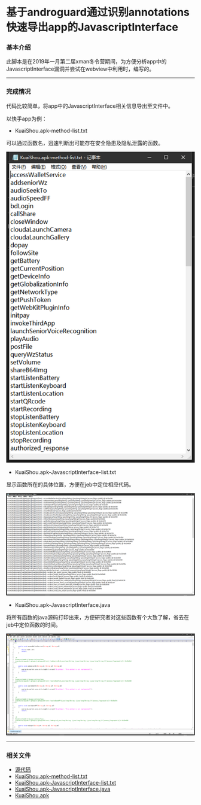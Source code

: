 # 基于androguard通过识别annotations快速导出app的JavascriptInterface

### 基本介绍
此脚本是在2019年一月第二届xman冬令营期间，为方便分析app中的JavascriptInterface漏洞并尝试在webview中利用时，编写的。

***
### 完成情况
代码比较简单，将app中的JavascriptInterface相关信息导出至文件中。

以快手app为例：

- KuaiShou.apk-method-list.txt

可以通过函数名，迅速判断出可能存在安全隐患及隐私泄露的函数。

![](2019-03-07-18-21-46.png)

- KuaiShou.apk-JavascriptInterface-list.txt

显示函数所在的具体位置，方便在jeb中定位相应代码。

![](2019-03-07-18-23-39.png)

- KuaiShou.apk-JavascriptInterface.java

将所有函数的java源码打印出来，方便研究者对这些函数有个大致了解，省去在jeb中定位函数的时间。

![](2019-03-07-18-26-11.png)


***
### 相关文件
- [源代码](./JavascriptInterface.py)
- [KuaiShou.apk-method-list.txt](./KuaiShou.apk-method-list.txt)
- [KuaiShou.apk-JavascriptInterface-list.txt](./KuaiShou.apk-JavascriptInterface-list.txt)
- [KuaiShou.apk-JavascriptInterface.java](./KuaiShou.apk-JavascriptInterface.java)
- [KuaiShou.apk](./KuaiShou.apk)
